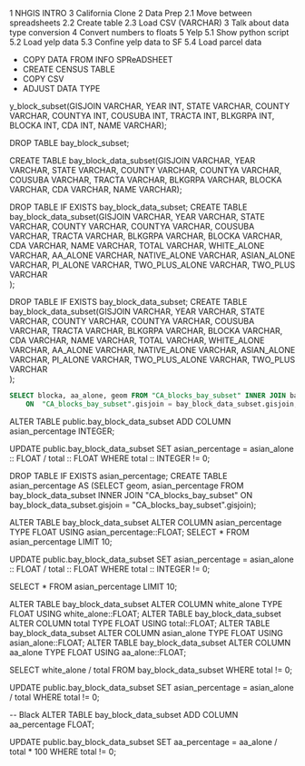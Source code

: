 
1 NHGIS INTRO
3 California Clone 
2 Data Prep
	2.1 Move between spreadsheets 
	2.2 Create table
	2.3 Load CSV (VARCHAR)
3 Talk about data type conversion
4 Convert numbers to floats
5 Yelp
	5.1 Show python script
	5.2 Load yelp data
	5.3 Confine yelp data to SF
	5.4 Load parcel data
	
	
	


- COPY DATA FROM INFO SPReADSHEET 
- CREATE CENSUS TABLE 
- COPY CSV
- ADJUST DATA TYPE


y_block_subset(GISJOIN VARCHAR, YEAR INT, STATE VARCHAR, COUNTY VARCHAR, COUNTYA INT, COUSUBA INT, TRACTA INT, 
							 BLKGRPA INT, BLOCKA INT, CDA INT, NAME VARCHAR);


DROP TABLE bay_block_subset;

CREATE TABLE bay_block_data_subset(GISJOIN VARCHAR, YEAR VARCHAR, STATE VARCHAR, COUNTY VARCHAR, COUNTYA VARCHAR, COUSUBA VARCHAR, TRACTA VARCHAR, 
							 BLKGRPA VARCHAR, BLOCKA VARCHAR, CDA VARCHAR, NAME VARCHAR);

DROP TABLE IF EXISTS bay_block_data_subset;
CREATE TABLE bay_block_data_subset(GISJOIN VARCHAR, YEAR VARCHAR, STATE VARCHAR, COUNTY VARCHAR, COUNTYA VARCHAR, COUSUBA VARCHAR, TRACTA VARCHAR, 
							 BLKGRPA VARCHAR, BLOCKA VARCHAR, CDA VARCHAR, NAME VARCHAR,
								TOTAL VARCHAR, WHITE_ALONE VARCHAR, AA_ALONE VARCHAR, NATIVE_ALONE VARCHAR, ASIAN_ALONE VARCHAR, PI_ALONE VARCHAR, TWO_PLUS_ALONE VARCHAR, TWO_PLUS VARCHAR  
								  );


DROP TABLE IF EXISTS bay_block_data_subset;
CREATE TABLE bay_block_data_subset(GISJOIN VARCHAR, YEAR VARCHAR, STATE VARCHAR, COUNTY VARCHAR, COUNTYA VARCHAR, COUSUBA VARCHAR, TRACTA VARCHAR, 
							 BLKGRPA VARCHAR, BLOCKA VARCHAR, CDA VARCHAR, NAME VARCHAR,
								TOTAL VARCHAR, WHITE_ALONE VARCHAR, AA_ALONE VARCHAR, NATIVE_ALONE VARCHAR, ASIAN_ALONE VARCHAR, PI_ALONE VARCHAR, TWO_PLUS_ALONE VARCHAR, TWO_PLUS VARCHAR  
								  );
								  
								  
								  
```SQL
SELECT blocka, aa_alone, geom FROM "CA_blocks_bay_subset" INNER JOIN bay_block_data_subset
	ON  "CA_blocks_bay_subset".gisjoin = bay_block_data_subset.gisjoin;
```



ALTER TABLE public.bay_block_data_subset ADD COLUMN asian_percentage INTEGER;


UPDATE public.bay_block_data_subset SET asian_percentage = asian_alone :: FLOAT / total :: FLOAT WHERE total :: INTEGER != 0;

DROP TABLE IF EXISTS asian_percentage;
CREATE TABLE asian_percentage AS
(SELECT geom, asian_percentage FROM bay_block_data_subset INNER JOIN "CA_blocks_bay_subset" ON bay_block_data_subset.gisjoin = "CA_blocks_bay_subset".gisjoin);

ALTER TABLE bay_block_data_subset ALTER COLUMN asian_percentage TYPE FLOAT USING asian_percentage::FLOAT;
SELECT * FROM asian_percentage LIMIT 10;

UPDATE public.bay_block_data_subset SET asian_percentage = asian_alone :: FLOAT / total :: FLOAT WHERE total :: INTEGER != 0;

SELECT * FROM asian_percentage LIMIT 10;

ALTER TABLE bay_block_data_subset ALTER COLUMN white_alone TYPE FLOAT USING white_alone::FLOAT;
ALTER TABLE bay_block_data_subset ALTER COLUMN total TYPE FLOAT USING total::FLOAT;
ALTER TABLE bay_block_data_subset ALTER COLUMN asian_alone TYPE FLOAT USING asian_alone::FLOAT;
ALTER TABLE bay_block_data_subset ALTER COLUMN aa_alone TYPE FLOAT USING aa_alone::FLOAT;

SELECT white_alone / total FROM bay_block_data_subset WHERE total != 0;

UPDATE public.bay_block_data_subset SET asian_percentage = asian_alone / total WHERE total != 0;


-- Black
ALTER TABLE bay_block_data_subset ADD COLUMN aa_percentage FLOAT;

UPDATE public.bay_block_data_subset SET aa_percentage = aa_alone / total * 100 WHERE total != 0;
